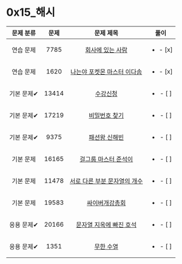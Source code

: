 # 0x15_해시

| 문제 분류 | 문제 | 문제 제목 | 풀이 |
| :--: | :--: | :--: | :--: |
| 연습 문제 | 7785 | [회사에 있는 사람](https://www.acmicpc.net/problem/7785) | <ul><li>- [x] </li></ul> |
| 연습 문제 | 1620 | [나는야 포켓몬 마스터 이다솜](https://www.acmicpc.net/problem/1620) | <ul><li>- [x] </li></ul> |
| 기본 문제✔ | 13414 | [수강신청](https://www.acmicpc.net/problem/13414) | <ul><li>- [ ] </li></ul> |
| 기본 문제✔ | 17219 | [비밀번호 찾기](https://www.acmicpc.net/problem/17219) | <ul><li>- [ ] </li></ul> |
| 기본 문제✔ | 9375 | [패션왕 신해빈](https://www.acmicpc.net/problem/9375) | <ul><li>- [ ] </li></ul> |
| 기본 문제 | 16165 | [걸그룹 마스터 준석이](https://www.acmicpc.net/problem/16165) | <ul><li>- [ ] </li></ul> |
| 기본 문제 | 11478 | [서로 다른 부분 문자열의 개수](https://www.acmicpc.net/problem/11478) | <ul><li>- [ ] </li></ul> |
| 기본 문제 | 19583 | [싸이버개강총회](https://www.acmicpc.net/problem/19583) | <ul><li>- [ ] </li></ul> |
| 응용 문제✔ | 20166 | [문자열 지옥에 빠진 호석](https://www.acmicpc.net/problem/20166) | <ul><li>- [ ] </li></ul> |
| 응용 문제✔ | 1351 | [무한 수열](https://www.acmicpc.net/problem/1351) | <ul><li>- [ ] </li></ul> |